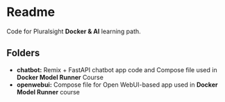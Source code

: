 # Readme

Code for Pluralsight **Docker & AI** learning path.

## Folders

- **chatbot:** Remix + FastAPI chatbot app code and Compose file used in **Docker Model Runner** Course
- **openwebui:** Compose file for Open WebUI-based app used in **Docker Model Runner** course
